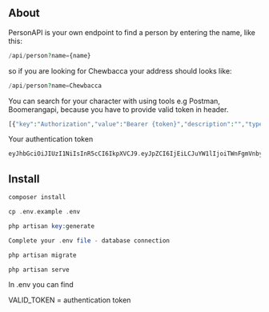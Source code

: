 
## About

PersonAPI is your own endpoint to find a person by entering the name, like this:

```php
/api/person?name={name}
```

so if you are looking for Chewbacca your address should looks like:

```php
/api/person?name=Chewbacca
```

You can search for your character with using tools e.g Postman, Boomerangapi, because you have to provide valid token in header.


```php
[{"key":"Authorization","value":"Bearer {token}","description":"","type":"text","enabled":true}]
```

Your authentication token
```php
eyJhbGciOiJIUzI1NiIsInR5cCI6IkpXVCJ9.eyJpZCI6IjEiLCJuYW1lIjoiTWnFgmVnbyBkbmlhIn0.qqaHR_nnL51A1wWL0SbsADqK2qzxI_HIKQvnfRvNs_E
```
## Install

```php
composer install
```

```php
cp .env.example .env
```

```php
php artisan key:generate
```

```php
Complete your .env file - database connection
```

```php
php artisan migrate
```

```php
php artisan serve
```

In .env you can find

VALID_TOKEN = authentication token 

